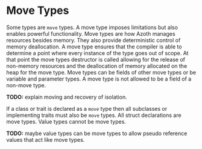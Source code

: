 # Move Types

Some types are `move` types. A move type imposes limitations but also enables powerful
functionality. Move types are how Azoth manages resources besides memory. They also provide
deterministic control of memory deallocation. A move type ensures that the compiler is able to
determine a point where every instance of the type goes out of scope. At that point the move types
destructor is called allowing for the release of non-memory resources and the deallocation of memory
allocated on the heap for the move type. Move types can be fields of other move types or be variable
and parameter types. A move type is not allowed to be a field of a non-move type.

**TODO:** explain moving and recovery of isolation.

If a class or trait is declared as a `move` type then all subclasses or implementing traits must
also be `move` types. All struct declarations are move types. Value types cannot be move types.

**TODO:** maybe value types can be move types to allow pseudo reference values that act like move
types.
